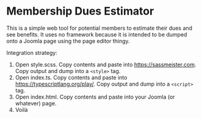 # Membership Dues Estimator

This is a simple web tool for potential members to estimate their dues and see benefits. It uses no framework because it is intended to be dumped onto a Joomla page using the page editor thingy.

Integration strategy:
1. Open style.scss. Copy contents and paste into https://sassmeister.com. Copy output and dump into a `<style>` tag.
2. Open index.ts. Copy contents and paste into https://typescriptlang.org/play/. Copy output and dump into a `<script>` tag.
3. Open index.html. Copy contents and paste into your Joomla (or whatever) page.
4. Voilà
